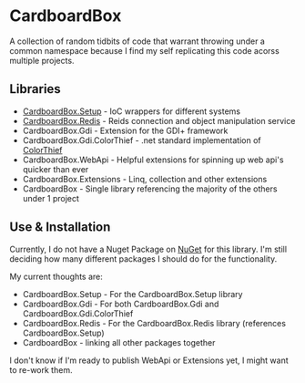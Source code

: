 # CardboardBox
A collection of random tidbits of code that warrant throwing under a common namespace because I find my self replicating this code acorss multiple projects.

## Libraries
* [CardboardBox.Setup](https://github.com/calico-crusade/CardboardBox/tree/master/CardboardBox.Setup) - IoC wrappers for different systems
* [CardboardBox.Redis](https://github.com/calico-crusade/CardboardBox/tree/master/CardboardBox.Redis) - Reids connection and object manipulation service
* CardboardBox.Gdi - Extension for the GDI+ framework 
* CardboardBox.Gdi.ColorThief - .net standard implementation of [ColorThief](https://github.com/KSemenenko/ColorThief)
* CardboardBox.WebApi - Helpful extensions for spinning up web api's quicker than ever
* CardboardBox.Extensions - Linq, collection and other extensions
* CardboardBox - Single library referencing the majority of the others under 1 project

## Use & Installation
Currently, I do not have a Nuget Package on [NuGet](https://nuget.org) for this library. I'm still deciding how many different packages I should do for the functionality. 

My current thoughts are:
* CardboardBox.Setup - For the CardboardBox.Setup library
* CardboardBox.Gdi - For both CardboardBox.Gdi and CardboardBox.Gdi.ColorThief
* CardboardBox.Redis - For the CardboardBox.Redis library (references CardboardBox.Setup)
* CardboardBox - linking all other packages together

I don't know if I'm ready to publish WebApi or Extensions yet, I might want to re-work them.